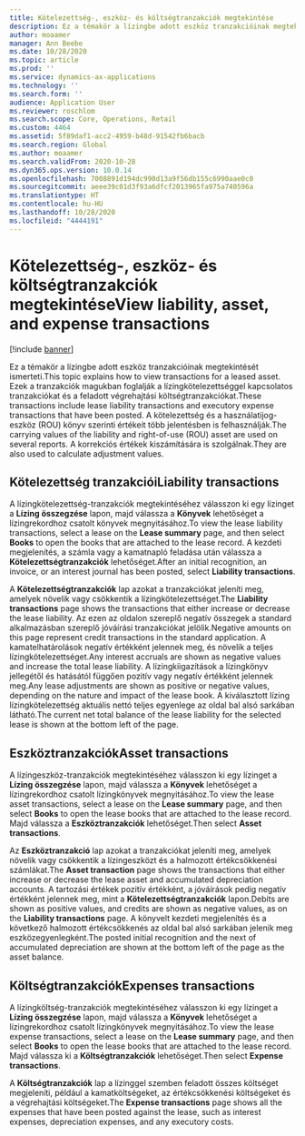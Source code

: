```yaml
---
title: Kötelezettség-, eszköz- és költségtranzakciók megtekintése
description: Ez a témakör a lízingbe adott eszköz tranzakcióinak megtekintését ismerteti. Ezek a tranzakciók magukban foglalják a lízingkötelezettséggel kapcsolatos tranzakciókat és a feladott végrehajtási költségtranzakciókat.
author: moaamer
manager: Ann Beebe
ms.date: 10/28/2020
ms.topic: article
ms.prod: ''
ms.service: dynamics-ax-applications
ms.technology: ''
ms.search.form: ''
audience: Application User
ms.reviewer: roschlom
ms.search.scope: Core, Operations, Retail
ms.custom: 4464
ms.assetid: 5f89daf1-acc2-4959-b48d-91542fb6bacb
ms.search.region: Global
ms.author: moaamer
ms.search.validFrom: 2020-10-28
ms.dyn365.ops.version: 10.0.14
ms.openlocfilehash: 7008891d194dc990d13a9f56db155c6990aae0c0
ms.sourcegitcommit: aeee39c01d3f93a6dfcf2013965fa975a740596a
ms.translationtype: HT
ms.contentlocale: hu-HU
ms.lasthandoff: 10/28/2020
ms.locfileid: "4444191"
---
```

# <a name="view-liability-asset-and-expense-transactions"></a><span data-ttu-id="73f8b-104">Kötelezettség-, eszköz- és költségtranzakciók megtekintése</span><span class="sxs-lookup"><span data-stu-id="73f8b-104">View liability, asset, and expense transactions</span></span>

[!include [banner](../includes/banner.md)]

<span data-ttu-id="73f8b-105">Ez a témakör a lízingbe adott eszköz tranzakcióinak megtekintését ismerteti.</span><span class="sxs-lookup"><span data-stu-id="73f8b-105">This topic explains how to view transactions for a leased asset.</span></span> <span data-ttu-id="73f8b-106">Ezek a tranzakciók magukban foglalják a lízingkötelezettséggel kapcsolatos tranzakciókat és a feladott végrehajtási költségtranzakciókat.</span><span class="sxs-lookup"><span data-stu-id="73f8b-106">These transactions include lease liability transactions and executory expense transactions that have been posted.</span></span> <span data-ttu-id="73f8b-107">A kötelezettség és a használatijog-eszköz (ROU) könyv szerinti értékeit több jelentésben is felhasználják.</span><span class="sxs-lookup"><span data-stu-id="73f8b-107">The carrying values of the liability and right-of-use (ROU) asset are used on several reports.</span></span> <span data-ttu-id="73f8b-108">A korrekciós értékek kiszámítására is szolgálnak.</span><span class="sxs-lookup"><span data-stu-id="73f8b-108">They are also used to calculate adjustment values.</span></span>

## <a name="liability-transactions"></a><span data-ttu-id="73f8b-109">Kötelezettség tranzakciói</span><span class="sxs-lookup"><span data-stu-id="73f8b-109">Liability transactions</span></span>

<span data-ttu-id="73f8b-110">A lízingkötelezettség-tranzakciók megtekintéséhez válasszon ki egy lízinget a **Lízing összegzése** lapon, majd válassza a **Könyvek** lehetőséget a lízingrekordhoz csatolt könyvek megnyitásához.</span><span class="sxs-lookup"><span data-stu-id="73f8b-110">To view the lease liability transactions, select a lease on the **Lease summary** page, and then select **Books** to open the books that are attached to the lease record.</span></span> <span data-ttu-id="73f8b-111">A kezdeti megjelenítés, a számla vagy a kamatnapló feladása után válassza a **Kötelezettségtranzakciók** lehetőséget.</span><span class="sxs-lookup"><span data-stu-id="73f8b-111">After an initial recognition, an invoice, or an interest journal has been posted, select **Liability transactions**.</span></span>

<span data-ttu-id="73f8b-112">A **Kötelezettségtranzakciók** lap azokat a tranzakciókat jeleníti meg, amelyek növelik vagy csökkentik a lízingkötelezettséget.</span><span class="sxs-lookup"><span data-stu-id="73f8b-112">The **Liability transactions** page shows the transactions that either increase or decrease the lease liability.</span></span> <span data-ttu-id="73f8b-113">Az ezen az oldalon szereplő negatív összegek a standard alkalmazásban szereplő jóváírási tranzakciókat jelölik.</span><span class="sxs-lookup"><span data-stu-id="73f8b-113">Negative amounts on this page represent credit transactions in the standard application.</span></span> <span data-ttu-id="73f8b-114">A kamatelhatárolások negatív értékként jelennek meg, és növelik a teljes lízingkötelezettséget.</span><span class="sxs-lookup"><span data-stu-id="73f8b-114">Any interest accruals are shown as negative values and increase the total lease liability.</span></span> <span data-ttu-id="73f8b-115">A lízingkiigazítások a lízingkönyv jellegétől és hatásától függően pozitív vagy negatív értékként jelennek meg.</span><span class="sxs-lookup"><span data-stu-id="73f8b-115">Any lease adjustments are shown as positive or negative values, depending on the nature and impact of the lease book.</span></span> <span data-ttu-id="73f8b-116">A kiválasztott lízing lízingkötelezettség aktuális nettó teljes egyenlege az oldal bal alsó sarkában látható.</span><span class="sxs-lookup"><span data-stu-id="73f8b-116">The current net total balance of the lease liability for the selected lease is shown at the bottom left of the page.</span></span>

## <a name="asset-transactions"></a><span data-ttu-id="73f8b-117">Eszköztranzakciók</span><span class="sxs-lookup"><span data-stu-id="73f8b-117">Asset transactions</span></span>

<span data-ttu-id="73f8b-118">A lízingeszköz-tranzakciók megtekintéséhez válasszon ki egy lízinget a **Lízing összegzése** lapon, majd válassza a **Könyvek** lehetőséget a lízingrekordhoz csatolt lízingkönyvek megnyitásához.</span><span class="sxs-lookup"><span data-stu-id="73f8b-118">To view the lease asset transactions, select a lease on the **Lease summary** page, and then select **Books** to open the lease books that are attached to the lease record.</span></span> <span data-ttu-id="73f8b-119">Majd válassza a **Eszköztranzakciók** lehetőséget.</span><span class="sxs-lookup"><span data-stu-id="73f8b-119">Then select **Asset transactions**.</span></span>

<span data-ttu-id="73f8b-120">Az **Eszköztranzakció** lap azokat a tranzakciókat jeleníti meg, amelyek növelik vagy csökkentik a lízingeszközt és a halmozott értékcsökkenési számlákat.</span><span class="sxs-lookup"><span data-stu-id="73f8b-120">The **Asset transaction** page shows the transactions that either increase or decrease the lease asset and accumulated depreciation accounts.</span></span> <span data-ttu-id="73f8b-121">A tartozási értékek pozitív értékként, a jóváírások pedig negatív értékként jelennek meg, mint a **Kötelezettségtranzakciók** lapon.</span><span class="sxs-lookup"><span data-stu-id="73f8b-121">Debits are shown as positive values, and credits are shown as negative values, as on the **Liability transactions** page.</span></span> <span data-ttu-id="73f8b-122">A könyvelt kezdeti megjelenítés és a következő halmozott értékcsökkenés az oldal bal alsó sarkában jelenik meg eszközegyenlegként.</span><span class="sxs-lookup"><span data-stu-id="73f8b-122">The posted initial recognition and the next of accumulated depreciation are shown at the bottom left of the page as the asset balance.</span></span> 

## <a name="expenses-transactions"></a><span data-ttu-id="73f8b-123">Költségtranzakciók</span><span class="sxs-lookup"><span data-stu-id="73f8b-123">Expenses transactions</span></span>

<span data-ttu-id="73f8b-124">A lízingköltség-tranzakciók megtekintéséhez válasszon ki egy lízinget a **Lízing összegzése** lapon, majd válassza a **Könyvek** lehetőséget a lízingrekordhoz csatolt lízingkönyvek megnyitásához.</span><span class="sxs-lookup"><span data-stu-id="73f8b-124">To view the lease expense transactions, select a lease on the **Lease summary** page, and then select **Books** to open the lease books that are attached to the lease record.</span></span> <span data-ttu-id="73f8b-125">Majd válassza ki a **Költségtranzakciók** lehetőséget.</span><span class="sxs-lookup"><span data-stu-id="73f8b-125">Then select **Expense transactions**.</span></span>

<span data-ttu-id="73f8b-126">A **Költségtranzakciók** lap a lízinggel szemben feladott összes költséget megjeleníti, például a kamatköltségeket, az értékcsökkenési költségeket és a végrehajtási költségeket.</span><span class="sxs-lookup"><span data-stu-id="73f8b-126">The **Expense transactions** page shows all the expenses that have been posted against the lease, such as interest expenses, depreciation expenses, and any executory costs.</span></span>
